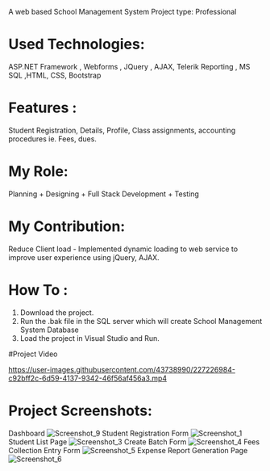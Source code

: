 A web based School Management System
Project type: Professional
# Used Technologies: 
ASP.NET Framework , Webforms , JQuery , AJAX, Telerik Reporting , MS SQL ,HTML, CSS, Bootstrap 
# Features : 
Student Registration, Details, Profile, Class assignments, accounting procedures ie. Fees, dues.
# My Role: 
Planning + Designing + Full Stack Development + Testing
# My Contribution:
Reduce Client load - Implemented dynamic loading to web service to improve user experience using jQuery, AJAX.
# How To : 
  1. Download the project.
  2. Run the .bak file in the SQL server which will create School Management System Database
  3. Load the project in Visual Studio and Run.
  
#Project Video 

https://user-images.githubusercontent.com/43738990/227226984-c92bff2c-6d59-4137-9342-46f56af456a3.mp4


# Project Screenshots: 
Dashboard
![Screenshot_9](https://user-images.githubusercontent.com/43738990/224782903-3f2183b4-ecf8-491e-8111-53629e68ad70.png)
Student Registration Form
![Screenshot_1](https://user-images.githubusercontent.com/43738990/224782946-0c1e9ffe-80f9-45a7-9dac-6504e1bb90dc.png)
Student List Page
![Screenshot_3](https://user-images.githubusercontent.com/43738990/224782976-2f8de4bc-7ea6-494a-b997-f9630f4535ce.png)
Create Batch Form
![Screenshot_4](https://user-images.githubusercontent.com/43738990/224783011-ba80f4ca-70e1-4d07-920b-40265d6fd6a6.png)
Fees Collection Entry Form
![Screenshot_5](https://user-images.githubusercontent.com/43738990/224783045-9797163f-aee6-49d3-874d-6ebb0cf9d0a8.png)
Expense Report Generation Page
![Screenshot_6](https://user-images.githubusercontent.com/43738990/224783107-491a28f4-a097-4d27-9045-9fb7d0f5046d.png)
